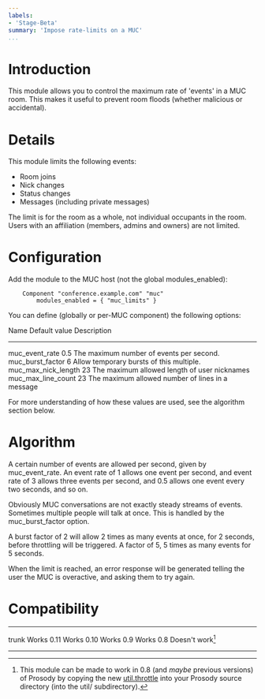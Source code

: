 ```yaml
---
labels:
- 'Stage-Beta'
summary: 'Impose rate-limits on a MUC'
...
```


Introduction
============

This module allows you to control the maximum rate of 'events' in a MUC
room. This makes it useful to prevent room floods (whether malicious or
accidental).

Details
=======

This module limits the following events:

-   Room joins
-   Nick changes
-   Status changes
-   Messages (including private messages)

The limit is for the room as a whole, not individual occupants in the
room. Users with an affiliation (members, admins and owners) are not
limited.

Configuration
=============

Add the module to the MUC host (not the global modules\_enabled):

        Component "conference.example.com" "muc"
            modules_enabled = { "muc_limits" }

You can define (globally or per-MUC component) the following options:

  Name                  Default value   Description
  --------------------- --------------- --------------------------------------------------
  muc_event_rate        0.5             The maximum number of events per second.
  muc_burst_factor      6               Allow temporary bursts of this multiple.
  muc_max_nick_length   23              The maximum allowed length of user nicknames
  muc_max_line_count    23              The maximum allowed number of lines in a message

For more understanding of how these values are used, see the algorithm
section below.

Algorithm
=========

A certain number of events are allowed per second, given by
muc\_event\_rate. An event rate of 1 allows one event per second, and
event rate of 3 allows three events per second, and 0.5 allows one event
every two seconds, and so on.

Obviously MUC conversations are not exactly steady streams of events.
Sometimes multiple people will talk at once. This is handled by the
muc\_burst\_factor option.

A burst factor of 2 will allow 2 times as many events at once, for 2
seconds, before throttling will be triggered. A factor of 5, 5 times as
many events for 5 seconds.

When the limit is reached, an error response will be generated telling
the user the MUC is overactive, and asking them to try again.

Compatibility
=============

  ------- ------------------
  trunk   Works
  0.11    Works
  0.10    Works
  0.9     Works
  0.8     Doesn't work[^1]
  ------- ------------------

[^1]: This module can be made to work in 0.8 (and *maybe* previous
    versions) of Prosody by copying the new
    [util.throttle](http://hg.prosody.im/trunk/raw-file/fc8a22936b3c/util/throttle.lua)
    into your Prosody source directory (into the util/ subdirectory).
